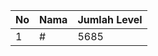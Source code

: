 | No | Nama            | Jumlah Level |
|----|-----------------|--------------|
| 1  | #    |    5685        |
